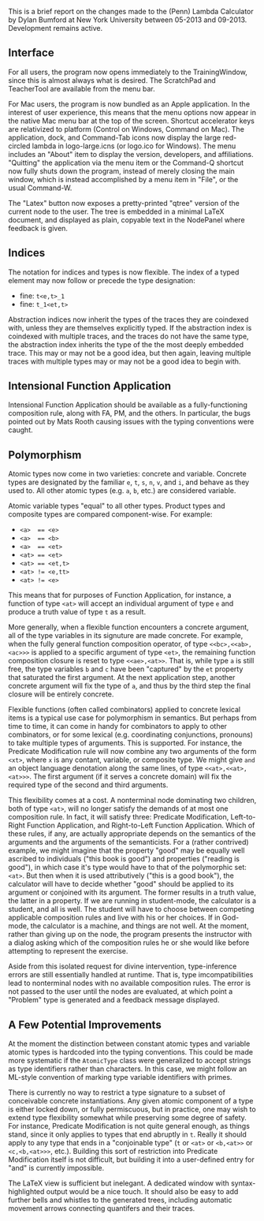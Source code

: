 This is a brief report on the changes made to the (Penn) Lambda Calculator
by Dylan Bumford at New York University between 05-2013 and 09-2013.
Development remains active.


Interface
---------

For all users, the program now opens immediately to the TrainingWindow, since
this is almost always what is desired. The ScratchPad and TeacherTool are
available from the menu bar.

For Mac users, the program is now bundled as an Apple application. In the
interest of user experience, this means that the menu options now appear in
the native Mac menu bar at the top of the screen. Shortcut accelerator keys are
relativized to platform (Control on Windows, Command on Mac). The application,
dock, and Command-Tab icons now display the large red-circled lambda in
logo-large.icns (or logo.ico for Windows). The menu includes an "About" item to
display the version, developers, and affiliations. "Quitting" the application
via the menu item or the Command-Q shortcut now fully shuts down the program,
instead of merely closing the main window, which is instead accomplished by a
menu item in "File", or the usual Command-W.

The "Latex" button now exposes a pretty-printed "qtree" version of the current
node to the user. The tree is embedded in a minimal LaTeX document, and
displayed as plain, copyable text in the NodePanel where feedback is given.


Indices
-------

The notation for indices and types is now flexible. The index of a typed
element may now follow or precede the type designation:

  * fine: `t<e,t>_1`
  * fine: `t_1<et,t>`

Abstraction indices now inherit the types of the traces they are coindexed
with, unless they are themselves explicitly typed. If the abstraction index is
coindexed with multiple traces, and the traces do not have the same type, the
abstraction index inherits the type of the the most deeply embedded trace.
This may or may not be a good idea, but then again, leaving multiple traces
with multiple types may or may not be a good idea to begin with.


Intensional Function Application
--------------------------------

Intensional Function Application should be available as a fully-functioning
composition rule, along with FA, PM, and the others. In particular, the bugs
pointed out by Mats Rooth causing issues with the typing conventions were caught.


Polymorphism
------------

Atomic types now come in two varieties: concrete and variable. Concrete types
are designated by the familiar `e`, `t`, `s`, `n`, `v`, and `i`, and behave as
they used to. All other atomic types (e.g. `a`, `b`, etc.) are considered
variable. 

Atomic variable types "equal" to all other types. Product types and composite types
are compared component-wise. For example:

  * `<a>  == <e>`
  * `<a>  == <b>`
  * `<a>  == <et>`
  * `<at> == <et>`
  * `<at> == <et,t>`
  * `<at> != <e,tt>`
  * `<at> != <e>`

This means that for purposes of Function Application, for instance, a function
of type `<at>` will accept an individual argument of type `e` and produce a
truth value of type `t` as a result.

More generally, when a flexible function encounters a concrete argument, all
of the type variables in its signuture are made concrete. For example, when
the fully general function composition operator, of type `<<bc>,<<ab>,<ac>>>`
is applied to a specific argument of type `<et>`, the remaining function
composition closure is reset to type `<<ae>,<at>>`. That is, while type `a` is
still free, the type variables `b` and `c` have been "captured" by the `et`
property that saturated the first argument. At the next application step,
another concrete argument will fix the type of `a`, and thus by the third step
the final closure will be entirely concrete.

Flexible functions (often called combinators) applied to concrete lexical
items is a typical use case for polymorphism in semantics. But perhaps from
time to time, it can come in handy for combinators to apply to other
combinators, or for some lexical (e.g. coordinating conjunctions, pronouns) to
take multiple types of arguments. This is supported. For instance, the
Predicate Modification rule will now combine any two arguments of the form
`<xt>`, where `x` is any contant, variable, or composite type. We might give
`and` an object language denotation along the same lines, of type
`<<at>,<<at>,<at>>>`. The first argument (if it serves a concrete domain) will
fix the required type of the second and third arguments.

This flexibility comes at a cost. A nonterminal node dominating two children,
both of type `<at>`, will no longer satisfy the demands of at most one
composition rule. In fact, it will satisfy three: Predicate Modification,
Left-to-Right Function Application, and Right-to-Left Function Application.
Which of these rules, if any, are actually appropriate depends on the
semantics of the arguments and the arguments of the semanticists. For a
(rather contrived) example, we might imagine that the property "good" may be
equally well ascribed to individuals ("this book is good") and properties
("reading is good"), in which case it's type would have to that of the
polymorphic set: `<at>`. But then when it is used attributively ("this is a
good book"), the calculator will have to decide whether "good" should be
applied to its argument or conjoined with its argument. The former results in
a truth value, the latter in a property. If we are running in student-mode,
the calculator is a student, and all is well. The student will have to choose
between competing applicable composition rules and live with his or her
choices. If in God-mode, the calculator is a machine, and things are not well.
At the moment, rather than giving up on the node, the program presents the
instructor with a dialog asking which of the composition rules he or she would
like before attempting to represent the exercise.

Aside from this isolated request for divine intervention, type-inference
errors are still essentially handled at runtime. That is, type
imcompatibilities lead to nonterminal nodes with no available composition
rules. The error is not passed to the user until the nodes are evaluated, at
which point a "Problem" type is generated and a feedback message displayed.


A Few Potential Improvements
----------------------------

At the moment the distinction between constant atomic types and variable
atomic types is hardcoded into the typing conventions. This could be made more
systematic if the `AtomicType` class were generalized to accept strings as
type identifiers rather than characters. In this case, we might follow an
ML-style convention of marking type variable identifiers with primes.

There is currently no way to restrict a type signature to a subset of
conceivable concrete instantiations. Any given atomic component of a type is
either locked down, or fully permiscuous, but in practice, one may wish to
extend type flexibility somewhat while preserving some degree of safety. For
instance, Predicate Modification is not quite general enough, as things stand,
since it only applies to types that end abruptly in `t`. Really it should
apply to any type that ends in a "conjoinable type" (`t` or `<at>` or
`<b,<at>>` or `<c,<b,<at>>>`, etc.). Building this sort of restriction into
Predicate Modification itself is not difficult, but building it into a
user-defined entry for "and" is currently impossible.

The LaTeX view is sufficient but inelegant. A dedicated window with
syntax-highlighted output would be a nice touch. It should also be easy to add
further bells and whistles to the generated trees, including automatic
movement arrows connecting quantifers and their traces.

